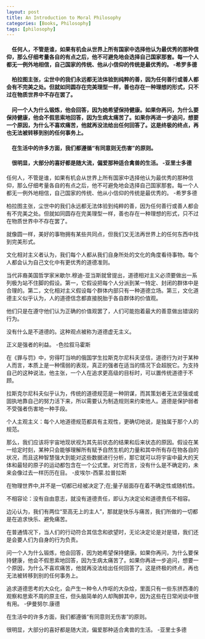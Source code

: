 ```yaml
---
layout: post
title: An Introduction to Moral Philosophy
categories: [Books, Philosophy]
tags: [philosophy]
---
```

#### &#8195;任何人，不管是谁，如果有机会从世界上所有国家中选择他认为最优秀的那种信仰，那么仔细考量各自的有点之后，他不可避免地会选择自己国家那套。每一个人都无一例外地相信，自己国家的传统、他从小信仰的传统是最优秀的。 -希罗多德                  
#### &#8195;柏拉图主张，尘世中的我们永远都无法体验到纯粹的善，因为任何善行或善人都会有不完美之处。但就如同圆存在完美理型一样，善也存在一种理想的形式，只不过在物质世界中不存在罢了。             
#### &#8195;问一个人为什么锻炼，他会回答，因为她希望保持健康。如果你再问，为什么要保持健康，他会不假思索地回答，因为生病太痛苦了。如果你再进一步追问，想要一个原因，为什么不喜欢痛苦，他就再没法给出任何回答了。这是终极的终点，再也无法被转移到别的任何事务上。                    
#### &#8195;在生活中的许多方面，我们都遵循“有同意则无伤害”的原则。                
#### &#8195;很明显，大部分的喜好都是随大流，偏爱那种适合禽兽的生活。 -亚里士多德                        
<!-- more -->
任何人，不管是谁，如果有机会从世界上所有国家中选择他认为最优秀的那种信仰，那么仔细考量各自的有点之后，他不可避免地会选择自己国家那套。每一个人都无一例外地相信，自己国家的传统、他从小信仰的传统是最优秀的。 -希罗多德

柏拉图主张，尘世中的我们永远都无法体验到纯粹的善，因为任何善行或善人都会有不完美之处。但就如同圆存在完美理型一样，善也存在一种理想的形式，只不过在物质世界中不存在罢了。

就像圆一样，美好的事物拥有某些共同点，但我们又无法再世界上的任何东西中找到完美形式。

文化相对主义者认为，我们每个人都从我们自身所处的文化的角度看待事物。每个人都会认为自己文化中有更优秀的道德准则。

当代非裔美国哲学家米歇尔.穆迪-亚当斯就曾提出，道德相对主义必须要做出一系列极为站不住脚的假设。第一，它假设把每个人分派到某一特定、封闭的群体中是合理的。第二，文化相对主义假设每个群体内部只有一种道德立场。第三，文化道德主义似乎认为，人的道德信念都直接脱胎于各自群体的价值观。

他们只是在遵守他们认为正确的价值观罢了，人们可能抱着最大的善意做出错误的行为。

没有什么是不道德的。这种观点被称为道德虚无主义。

正义是强者的利益。 -色拉叙马霍斯

在《罪与罚》中，穷得叮当响的俄国学生拉斯克尔尼科夫坚信，道德行为对于某种人而言，本质上是一种懦弱的表现，真正的强者在适当的情况下会超脱它。为支持自己的这种说法，他主张，一个人在追求更高级的目标时，可以置传统道德于不顾。

拉斯克尔尼科夫似乎认为，传统的道德规范是一种阴谋，而其策划者无法坚强或或固执地靠自己的努力活下来，所以需要认为制造规则来约束他人。道德是保护弱者不受强者伤害地一种手段。

个人主观主义：每个人地道德规范都具有主观性，更确切地说，是独属于那个人的规范。

那么，我们应该将宇宙地现状视为其先前状态的结果和后来状态的原因。假设在某一给定时刻，某种只会能够理解所有赋予自然生机的力量和其中所有存在物各自的状况，而且这种智慧强大到能对这些数据进行分析，那它就可以将宇宙中最大的天体和最轻的原子的运动都包含在一个公式里。对它而言，没有什么是不确定的，未来会像过去一样历历在目。 -皮埃尔-西蒙.拉普拉斯

在物理世界中,并不是一切都已经被决定了;在;量子层面存在着不确定性或随机性。

不相容论：没有自由意志，就没有道德责任，即认为决定论和道德责任不相容。

边沁认为，我们有两位“至高无上的主人”，那就是快乐与痛苦，我们所做的一切都是在追求快乐、避免痛苦。

在普通情况下，当人们的行动符合其信念和欲望时，无论决定论是对是错，我们还是会要人们为自身的行为负责。

问一个人为什么锻炼，他会回答，因为她希望保持健康。如果你再问，为什么要保持健康，他会不假思索地回答，因为生病太痛苦了。如果你再进一步追问，想要一个原因，为什么不喜欢痛苦，他就再没法给出任何回答了。这是终极的终点，再也无法被转移到别的任何事务上。

追求道德思考的大众化，会产生一种令人作呕的大杂烩，里面只有一些东拼西凑的观察和思索不周的原主任，但头脑简单的人却陶醉其中，因为这些在日常闲谈中很有用。 -伊曼努尔.康德

在生活中的许多方面，我们都遵循“有同意则无伤害”的原则。

很明显，大部分的喜好都是随大流，偏爱那种适合禽兽的生活。 -亚里士多德

